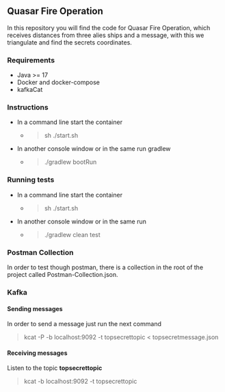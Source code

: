 ## Quasar Fire Operation
In this repository you will find the code for Quasar Fire Operation, which receives distances from three alies ships and a message, with this we triangulate and find the secrets coordinates.

### Requirements

- Java >= 17
- Docker and docker-compose
- kafkaCat

### Instructions

- In a command line start the container
  - > sh ./start.sh
- In another console window or in the same run gradlew
  -  > ./gradlew bootRun

### Running tests

- In a command line start the container
  - > sh ./start.sh
- In another console window or in the same run
  - > ./gradlew clean test

### Postman Collection
In order to test though postman, there is a collection in the root of the project called Postman-Collection.json.

### Kafka

#### Sending messages
In order to send a message just run the next command
> kcat -P -b localhost:9092 -t topsecrettopic < topsecretmessage.json

#### Receiving messages
Listen to the topic **topsecrettopic**
> kcat -b localhost:9092 -t topsecrettopic
